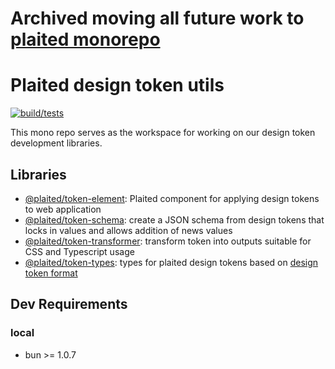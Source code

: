 # Archived moving all future work to [plaited monorepo](https://github.com/plaited/plaited/tree/main/libs-token#readme)

# Plaited design token utils

[![build/tests](https://github.com/plaited/token-utils/actions/workflows/tests.yml/badge.svg?branch=main)](https://github.com/plaited/token-utils/actions/workflows/tests.yml)

This mono repo serves as the workspace for working on our design token
development libraries.

## Libraries

- [@plaited/token-element](libs/token-element/README.md): Plaited component for applying design tokens to web application
- [@plaited/token-schema](libs/token-schema/README.md): create a JSON schema from design tokens that locks in values and allows addition of news values
- [@plaited/token-transformer](libs/token-transformer/README.md): transform token into outputs suitable for CSS and Typescript usage
- [@plaited/token-types](libs/token-types/README.md): types for plaited design tokens based on [design token format](https://design-tokens.github.io/community-group/format/)

## Dev Requirements

### local

- bun >= 1.0.7
